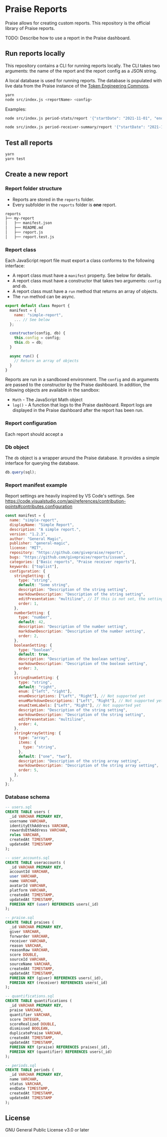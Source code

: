 # Praise Reports

Praise allows for creating custom reports. This repository is the official library of Praise reports.

TODO: Describe how to use a report in the Praise dashboard.

## Run reports locally

This repository contains a CLI for running reports locally. The CLI takes two arguments: the name of the report and the report config as a JSON string.

A local database is used for running reports. The database is populated with live data from the Praise instance of the [Token Engineering Commons](https://praise.tecommons.org).

```bash
yarn
node src/index.js <reportName> <config>
```

Examples:

```bash
node src/index.js period-stats/report '{"startDate": "2021-11-01", "endDate": "2021-11-30"}'
```

```bash
node src/index.js period-receiver-summary/report '{"startDate": "2021-11-01", "endDate": "2021-11-07"}'
```

## Test all reports

```bash
yarn
yarn test
```

## Create a new report

### Report folder structure

- Reports are stored in the `reports` folder.
- Every subfolder in the `reports` folder is **one** report.

```bash
reports
├── my-report
│   ├── manifest.json
│   ├── README.md
│   ├── report.js
│   ├── report.test.js
```

### Report class

Each JavaScript report file must export a class conforms to the following interface:

- A report class must have a `manifest` property. See below for details.
- A report class must have a constructor that takes two arguments: `config` and `db`.
- A report class must have a `run` method that returns an array of objects.
- The `run` method can be async.

```js
export default class Report {
  manifest = {
    name: "simple-report",
    ... // See below
  };

  constructor(config, db) {
    this.config = config;
    this.db = db;
  }

  async run() {
    // Return an array of objects
  }
}
```

Reports are run in a sandboxed environment. The `config` and `db` arguments are passed to the constructor by the Praise dashboard. In addition, the following objects are available in the sandbox:

- `Math` - The JavaScript Math object
- `log()` - A function that logs to the Praise dashboard. Report logs are displayed in the Praise dashboard after the report has been run.

### Report configuration

Each report should accept a

### Db object

The `db` object is a wrapper around the Praise database. It provides a simple interface for querying the database.

```js
db.query(sql);
```

### Report manifest example

Report settings are heavily inspired by VS Code's settings.
See https://code.visualstudio.com/api/references/contribution-points#contributes.configuration

```js
const manifest = {
  name: "simple-report",
  displayName: "Simple Report",
  description: "A simple report.",
  version: "1.2.3",
  author: "General Magic",
  publisher: "general-magic",
  license: "MIT",
  repository: "https://github.com/givepraise/reports",
  bugs: "https://github.com/givepraise/reports/issues",
  categories: ["Basic reports", "Praise receiver reports"],
  keywords: ["toplist"],
  configuration: {
    stringSetting: {
      type: "string",
      default: "Some string",
      description: "Description of the string setting",
      markdownDescription: "Description of the string setting",
      editPresentation: "multiline", // If this is not set, the setting is rendered as a single line
      order: 1,
    },
    numberSetting: {
      type: "number",
      default: 42,
      description: "Description of the number setting",
      markdownDescription: "Description of the number setting",
      order: 2,
    },
    booleanSetting: {
      type: "boolean",
      default: true,
      description: "Description of the boolean setting",
      markdownDescription: "Description of the boolean setting",
      order: 3,
    },
    stringEnumSetting: {
      type: "string",
      default: "right",
      enum: ["left", "right"],
      enumDescriptions: ["Left", "Right"], // Not supported yet
      enumMarkdownDescriptions: ["Left", "Right"], // Not supported yet
      enumItemLabels: ["Left", "Right"], // Not supported yet
      description: "Description of the string setting",
      markdownDescription: "Description of the string setting",
      editPresentation: "multiline",
      order: 4,
    },
    stringArraySetting: {
      type: "array",
      items: {
        type: "string",
      },
      default: ["one", "two"],
      description: "Description of the string array setting",
      markdownDescription: "Description of the string array setting",
      order: 5,
    },
  },
};
````

### Database schema

```sql
-- users.sql
CREATE TABLE users (
  _id VARCHAR PRIMARY KEY,
  username VARCHAR,
  identityEthAddress VARCHAR,
  rewardsEthAddress VARCHAR,
  roles VARCHAR,
  createdAt TIMESTAMP,
  updatedAt TIMESTAMP
);

-- user_accounts.sql
CREATE TABLE useraccounts (
  _id VARCHAR PRIMARY KEY,
  accountId VARCHAR,
  user VARCHAR,
  name VARCHAR,
  avatarId VARCHAR,
  platform VARCHAR,
  createdAt TIMESTAMP,
  updatedAt TIMESTAMP,
  FOREIGN KEY (user) REFERENCES users(_id)
);

-- praise.sql
CREATE TABLE praises (
  _id VARCHAR PRIMARY KEY,
  giver VARCHAR,
  forwarder VARCHAR,
  receiver VARCHAR,
  reason VARCHAR,
  reasonRaw VARCHAR,
  score DOUBLE,
  sourceId VARCHAR,
  sourceName VARCHAR,
  createdAt TIMESTAMP,
  updatedAt TIMESTAMP,
  FOREIGN KEY (giver) REFERENCES users(_id),
  FOREIGN KEY (receiver) REFERENCES users(_id)
);

-- quantifications.sql
CREATE TABLE quantifications (
  _id VARCHAR PRIMARY KEY,
  praise VARCHAR,
  quantifier VARCHAR,
  score INTEGER,
  scoreRealized DOUBLE,
  dismissed BOOLEAN,
  duplicatePraise VARCHAR,
  createdAt TIMESTAMP,
  updatedAt TIMESTAMP,
  FOREIGN KEY (praise) REFERENCES praises(_id),
  FOREIGN KEY (quantifier) REFERENCES users(_id)
);

-- periods.sql
CREATE TABLE periods (
  _id VARCHAR PRIMARY KEY,
  name VARCHAR,
  status VARCHAR,
  endDate TIMESTAMP,
  createdAt TIMESTAMP,
  updatedAt TIMESTAMP
);
```

## License

GNU General Public License v3.0 or later
